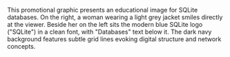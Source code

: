 This promotional graphic presents an educational image for SQLite databases. On the right, a woman wearing a light grey jacket smiles directly at the viewer. Beside her on the left sits the modern blue SQLite logo ("SQLite") in a clean font, with "Databases" text below it. The dark navy background features subtle grid lines evoking digital structure and network concepts.